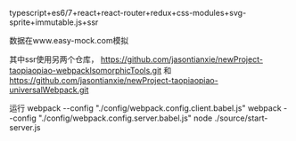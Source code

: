 typescript+es6/7+react+react-router+redux+css-modules+svg-sprite+immutable.js+ssr

数据在www.easy-mock.com模拟

其中ssr使用另两个仓库，
https://github.com/jasontianxie/newProject-taopiaopiao-webpackIsomorphicTools.git
和
https://github.com/jasontianxie/newProject-taopiaopiao-universalWebpack.git

运行
webpack --config "./config/webpack.config.client.babel.js"
webpack --config "./config/webpack.config.server.babel.js"
node ./source/start-server.js
